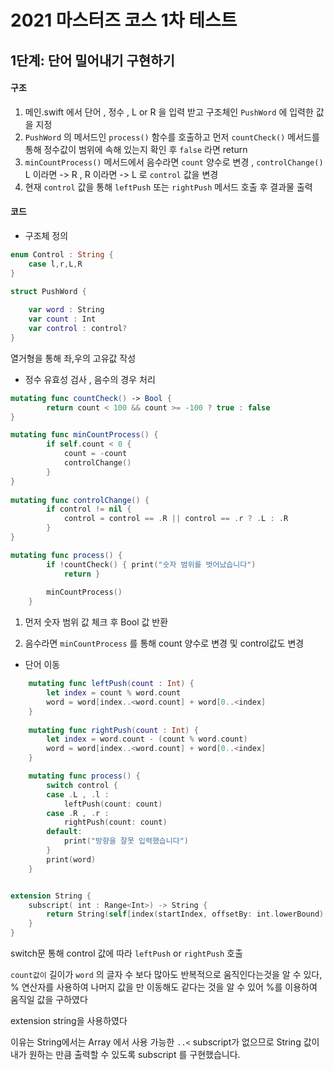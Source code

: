 # 2021 마스터즈 코스 1차 테스트

## 1단계: 단어 밀어내기 구현하기

####  구조

1. 메인.swift 에서  단어 , 정수 , L or R 을 입력 받고 구조체인 `PushWord` 에  입력한 값을 지정
2. `PushWord` 의 메서드인 `process()` 함수를 호출하고 먼저 `countCheck()`  메서드를 통해 정수값이 범위에 속해 있는지 확인 후 `false` 라면   return
3. `minCountProcess()` 메서드에서 음수라면 `count`  양수로 변경 ,  `controlChange()`  L 이라면 -> R ,  R 이라면 -> L  로 `control`  값을 변경
4. 현재 `control`  값을 통해 `leftPush`   또는 `rightPush`  메서드 호출  후 결과물 출력

#### 코드

- 구조체 정의

```swift
enum Control : String {
    case l,r,L,R
}

struct PushWord {
    
    var word : String
    var count : Int
    var control : control?
}
```

열거형을 통해 좌,우의 고유값 작성



- 정수 유효성 검사 , 음수의 경우 처리

```swift
mutating func countCheck() -> Bool {
        return count < 100 && count >= -100 ? true : false
}

mutating func minCountProcess() {
        if self.count < 0 {
            count = -count
            controlChange()
        }
}
    
mutating func controlChange() {
        if control != nil {
            control = control == .R || control == .r ? .L : .R
        }
}

mutating func process() {
        if !countCheck() { print("숫자 범위를 벗어났습니다")
            return }
        
        minCountProcess()
    }
```

1. 먼저 숫자 범위 값 체크 후 Bool 값 반환

2. 음수라면 `minCountProcess` 를 통해 count 양수로 변경 및 control값도 변경



- 단어 이동

```swift
    mutating func leftPush(count : Int) {
        let index = count % word.count
        word = word[index..<word.count] + word[0..<index]
    }
    
    mutating func rightPush(count : Int) {
        let index = word.count - (count % word.count)
        word = word[index..<word.count] + word[0..<index]
    }

    mutating func process() {
        switch control {
        case .L , .l :
            leftPush(count: count)
        case .R , .r :
            rightPush(count: count)
        default:
            print("방향을 잘못 입력했습니다")
        }
        print(word)
    }


extension String {
    subscript( int : Range<Int>) -> String {
        return String(self[index(startIndex, offsetBy: int.lowerBound)..<index(startIndex, offsetBy : int.upperBound)])
    }
}
```

switch문 통해 control 값에 따라 `leftPush` or `rightPush`  호출

`count값이` 길이가 `word` 의 글자 수 보다 많아도 반복적으로 움직인다는것을 알 수 있다,  % 연산자를 사용하여 나머지 값을 만 이동해도 같다는 것을 알 수 있어 %를 이용하여 움직일 값을 구하였다

extension string을 사용하였다 

이유는 String에서는  Array 에서 사용 가능한  `..<` subscript가 없으므로  String 값이 내가 원하는 만큼 출력할 수 있도록 subscript 를 구현했습니다.

